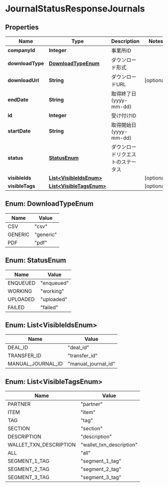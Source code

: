 

# JournalStatusResponseJournals


## Properties

| Name | Type | Description | Notes |
|------------ | ------------- | ------------- | -------------|
|**companyId** | **Integer** | 事業所ID |  |
|**downloadType** | [**DownloadTypeEnum**](#DownloadTypeEnum) | ダウンロード形式 |  |
|**downloadUrl** | **String** | ダウンロードURL |  [optional] |
|**endDate** | **String** | 取得終了日 (yyyy-mm-dd) |  |
|**id** | **Integer** | 受け付けID |  |
|**startDate** | **String** | 取得開始日 (yyyy-mm-dd) |  |
|**status** | [**StatusEnum**](#StatusEnum) | ダウンロードリクエストのステータス |  |
|**visibleIds** | [**List&lt;VisibleIdsEnum&gt;**](#List&lt;VisibleIdsEnum&gt;) |  |  [optional] |
|**visibleTags** | [**List&lt;VisibleTagsEnum&gt;**](#List&lt;VisibleTagsEnum&gt;) |  |  [optional] |



## Enum: DownloadTypeEnum

| Name | Value |
|---- | -----|
| CSV | &quot;csv&quot; |
| GENERIC | &quot;generic&quot; |
| PDF | &quot;pdf&quot; |



## Enum: StatusEnum

| Name | Value |
|---- | -----|
| ENQUEUED | &quot;enqueued&quot; |
| WORKING | &quot;working&quot; |
| UPLOADED | &quot;uploaded&quot; |
| FAILED | &quot;failed&quot; |



## Enum: List&lt;VisibleIdsEnum&gt;

| Name | Value |
|---- | -----|
| DEAL_ID | &quot;deal_id&quot; |
| TRANSFER_ID | &quot;transfer_id&quot; |
| MANUAL_JOURNAL_ID | &quot;manual_journal_id&quot; |



## Enum: List&lt;VisibleTagsEnum&gt;

| Name | Value |
|---- | -----|
| PARTNER | &quot;partner&quot; |
| ITEM | &quot;item&quot; |
| TAG | &quot;tag&quot; |
| SECTION | &quot;section&quot; |
| DESCRIPTION | &quot;description&quot; |
| WALLET_TXN_DESCRIPTION | &quot;wallet_txn_description&quot; |
| ALL | &quot;all&quot; |
| SEGMENT_1_TAG | &quot;segment_1_tag&quot; |
| SEGMENT_2_TAG | &quot;segment_2_tag&quot; |
| SEGMENT_3_TAG | &quot;segment_3_tag&quot; |



